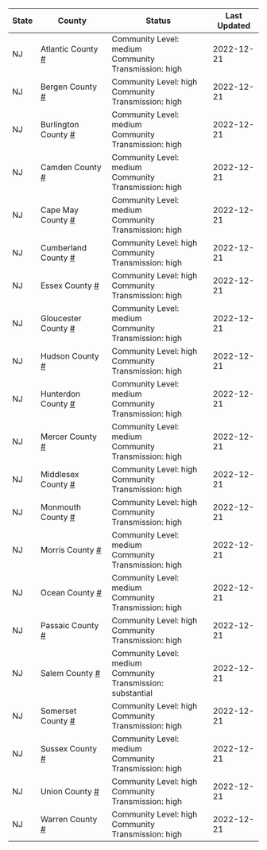 State | County | Status | Last Updated
--- | --- | --- | --- 
NJ | Atlantic County <a href="#atlantic_county">#</a> | <a name="atlantic_county"></a>Community Level: medium<br/>Community Transmission: high | 2022-12-21
NJ | Bergen County <a href="#bergen_county">#</a> | <a name="bergen_county"></a>Community Level: high<br/>Community Transmission: high | 2022-12-21
NJ | Burlington County <a href="#burlington_county">#</a> | <a name="burlington_county"></a>Community Level: medium<br/>Community Transmission: high | 2022-12-21
NJ | Camden County <a href="#camden_county">#</a> | <a name="camden_county"></a>Community Level: medium<br/>Community Transmission: high | 2022-12-21
NJ | Cape May County <a href="#cape_may_county">#</a> | <a name="cape_may_county"></a>Community Level: medium<br/>Community Transmission: high | 2022-12-21
NJ | Cumberland County <a href="#cumberland_county">#</a> | <a name="cumberland_county"></a>Community Level: high<br/>Community Transmission: high | 2022-12-21
NJ | Essex County <a href="#essex_county">#</a> | <a name="essex_county"></a>Community Level: high<br/>Community Transmission: high | 2022-12-21
NJ | Gloucester County <a href="#gloucester_county">#</a> | <a name="gloucester_county"></a>Community Level: medium<br/>Community Transmission: high | 2022-12-21
NJ | Hudson County <a href="#hudson_county">#</a> | <a name="hudson_county"></a>Community Level: high<br/>Community Transmission: high | 2022-12-21
NJ | Hunterdon County <a href="#hunterdon_county">#</a> | <a name="hunterdon_county"></a>Community Level: medium<br/>Community Transmission: high | 2022-12-21
NJ | Mercer County <a href="#mercer_county">#</a> | <a name="mercer_county"></a>Community Level: medium<br/>Community Transmission: high | 2022-12-21
NJ | Middlesex County <a href="#middlesex_county">#</a> | <a name="middlesex_county"></a>Community Level: high<br/>Community Transmission: high | 2022-12-21
NJ | Monmouth County <a href="#monmouth_county">#</a> | <a name="monmouth_county"></a>Community Level: high<br/>Community Transmission: high | 2022-12-21
NJ | Morris County <a href="#morris_county">#</a> | <a name="morris_county"></a>Community Level: medium<br/>Community Transmission: high | 2022-12-21
NJ | Ocean County <a href="#ocean_county">#</a> | <a name="ocean_county"></a>Community Level: medium<br/>Community Transmission: high | 2022-12-21
NJ | Passaic County <a href="#passaic_county">#</a> | <a name="passaic_county"></a>Community Level: high<br/>Community Transmission: high | 2022-12-21
NJ | Salem County <a href="#salem_county">#</a> | <a name="salem_county"></a>Community Level: medium<br/>Community Transmission: substantial | 2022-12-21
NJ | Somerset County <a href="#somerset_county">#</a> | <a name="somerset_county"></a>Community Level: high<br/>Community Transmission: high | 2022-12-21
NJ | Sussex County <a href="#sussex_county">#</a> | <a name="sussex_county"></a>Community Level: medium<br/>Community Transmission: high | 2022-12-21
NJ | Union County <a href="#union_county">#</a> | <a name="union_county"></a>Community Level: high<br/>Community Transmission: high | 2022-12-21
NJ | Warren County <a href="#warren_county">#</a> | <a name="warren_county"></a>Community Level: high<br/>Community Transmission: high | 2022-12-21

